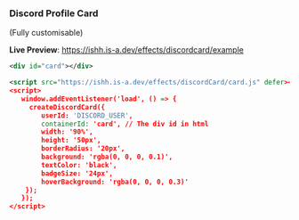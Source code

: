 ### Discord Profile Card
(Fully customisable)

**Live Preview**: https://ishh.is-a.dev/effects/discordcard/example

```xml
<div id="card"></div> 

<script src="https://ishh.is-a.dev/effects/discordCard/card.js" defer></script>
<script>
   window.addEventListener('load', () => {
     createDiscordCard({
        userId: 'DISCORD_USER', 
        containerId: 'card', // The div id in html
        width: '90%',
        height: '50px',
        borderRadius: '20px',
        background: 'rgba(0, 0, 0, 0.1)',
        textColor: 'black',
        badgeSize: '24px',
        hoverBackground: 'rgba(0, 0, 0, 0.3)'
    });
   });
</script>
```
